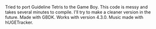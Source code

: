 Tried to port Guideline Tetris to the Game Boy. This code is messy and takes several minutes to compile. I'll try to make a cleaner version in the future.
Made with GBDK. Works with version 4.3.0.
Music made with hUGETracker.
